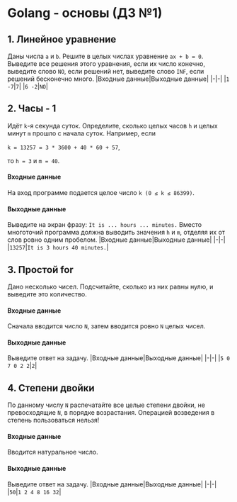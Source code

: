 # Golang - основы (ДЗ №1)
## 1. Линейное уравнение
Даны числа `а` и `b`. Решите в целых числах уравнение `aх + b = 0`. Выведите все решения этого уравнения, если их число конечно, выведите слово `NO`, если решений нет, выведите слово `INF`, если решений бесконечно много.
|Входные данные|Выходные данные|
|-|-|
|`1 -7`|`7`|
|`6 -2`|`NO`|

## 2. Часы - 1
Идёт `k`-я секунда суток. Определите, сколько целых часов `h` и целых минут `m` прошло с начала суток. Например, если

`k = 13257 = 3 * 3600 + 40 * 60 + 57`,

тo `h = 3` и `m = 40`.
#### Входные данные
На вход программе подается целое число `k (0 ≤ k ≤ 86399)`.
#### Выходные данные
Выведите на экран фразу:
`It is ... hours ... minutes.`
Вместо многоточий программа должна выводить значения `h` и `m`, отделяя их от слов ровно одним пробелом.
|Входные данные|Выходные данные|
|-|-|
|`13257`|`It is 3 hours 40 minutes.`|

## 3. Простой for
Дано несколько чисел. Подсчитайте, сколько из них равны нулю, и выведите это количество.
#### Входные данные
Сначала вводится число `N`, затем вводится ровно `N` целых чисел.
#### Выходные данные
Выведите ответ на задачу.
|Входные данные|Выходные данные|
|-|-|
|`5 0 7 0 2 2`|`2`|

## 4. Степени двойки
По данному числу `N` распечатайте все целые степени двойки, не превосходящие `N`, в порядке возрастания.
Операцией возведения в степень пользоваться нельзя!
#### Входные данные
Вводится натуральное число.
#### Выходные данные
Выведите ответ на задачу.
|Входные данные|Выходные данные|
|-|-|
|`50`|`1 2 4 8 16 32`|
